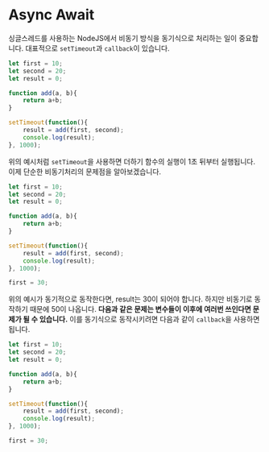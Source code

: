 # Async Await

싱글스레드를 사용하는 NodeJS에서 비동기 방식을 동기식으로 처리하는 일이 중요합니다. 대표적으로 `setTimeout`과 `callback`이 있습니다.

```javascript
let first = 10;
let second = 20;
let result = 0;

function add(a, b){
    return a+b;
}

setTimeout(function(){
    result = add(first, second);
    console.log(result);
}, 1000);
```

위의 예시처럼 `setTimeout`을 사용하면 더하기 함수의 실행이 1초 뒤부터 실행됩니다. 이제 단순한 비동기처리의 문제점을 알아보겠습니다.

```javascript
let first = 10;
let second = 20;
let result = 0;

function add(a, b){
    return a+b;
}

setTimeout(function(){
    result = add(first, second);
    console.log(result);
}, 1000);

first = 30;
```

위의 예시가 동기적으로 동작한다면, result는 30이 되어야 합니다. 하지만 비동기로 동작하기 때문에 50이 나옵니다. **다음과 같은 문제는 변수들이 이후에 여러번 쓰인다면 문제가 될 수 있습니다.** 이를 동기식으로 동작시키려면 다음과 같이 `callback`을 사용하면 됩니다.

```javascript
let first = 10;
let second = 20;
let result = 0;

function add(a, b){
    return a+b;
}

setTimeout(function(){
    result = add(first, second);
    console.log(result);
}, 1000);

first = 30;
```

